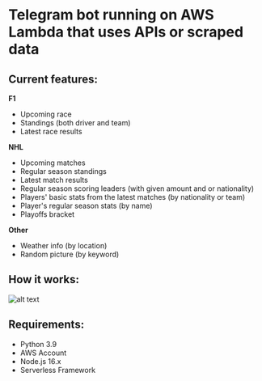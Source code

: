 # Telegram bot running on AWS Lambda that uses APIs or scraped data

## Current features:

**F1**

- Upcoming race
- Standings (both driver and team)
- Latest race results

**NHL**

- Upcoming matches
- Regular season standings
- Latest match results
- Regular season scoring leaders (with given amount and or nationality)
- Players' basic stats from the latest matches (by nationality or team)
- Player's regular season stats (by name)
- Playoffs bracket

**Other**

- Weather info (by location)
- Random picture (by keyword)

## How it works:

![alt text](https://i.imgur.com/j4oKHUa.png)

## Requirements:

- Python 3.9
- AWS Account
- Node.js 16.x
- Serverless Framework

